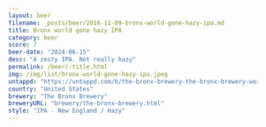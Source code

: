 ```yaml
---
layout: beer
filename: _posts/beer/2016-11-09-bronx-world-gone-hazy-ipa.md
title: Bronx world gone hazy IPA
category: beer
score: 7
beer-date: "2024-06-15"
desc: "A zesty IPA. Not really hazy"
permalink: /beer/:title.html
img: /img/list/bronx-world-gone-hazy-ipa.jpeg
untappd: "https://untappd.com/b/the-bronx-brewery-the-bronx-brewery-world-gone-hazy/2778729"
country: "United States"
brewery: "The Bronx Brewery"
breweryURL: "brewery/the-bronx-brewery.html"
style: "IPA - New England / Hazy"
---
```

